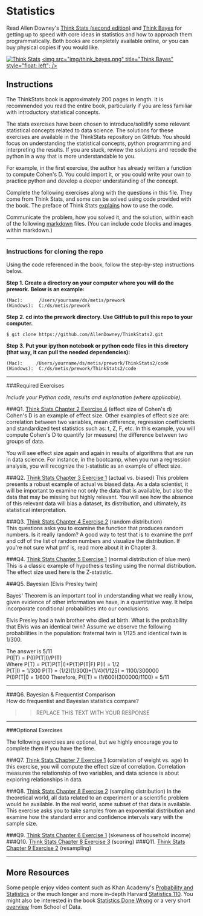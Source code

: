 # Statistics

Read Allen Downey's [Think Stats (second edition)](http://greenteapress.com/thinkstats2/) and [Think Bayes](http://greenteapress.com/thinkbayes/) for getting up to speed with core ideas in statistics and how to approach them programmatically. Both books are completely available online, or you can buy physical copies if you would like.

[<img src="img/think_stats.jpg" title="Think Stats"/>](http://greenteapress.com/thinkstats2/)
[<img src="img/think_bayes.png" title="Think Bayes" style="float: left"; />](http://greenteapress.com/thinkbayes/)  

## Instructions

The ThinkStats book is approximately 200 pages in length.  It is recommended you read the entire book, particularly if you are less familiar with introductory statistical concepts.

The stats exercises have been chosen to introduce/solidify some relevant statistical concepts related to data science.  The solutions for these exercises are available in the ThinkStats repository on GitHub.  You should focus on understanding the statistical concepts, python programming and interpreting the results.  If you are stuck, review the solutions and recode the python in a way that is more understandable to you. 

For example, in the first exercise, the author has already written a function to compute Cohen's D.  You could import it, or you could write your own to practice python and develop a deeper understanding of the concept. 

Complete the following exercises along with the questions in this file. They come from Think Stats, and some can be solved using code provided with the book. The preface of Think Stats [explains](http://greenteapress.com/thinkstats2/html/thinkstats2001.html#toc2) how to use the code.  

Communicate the problem, how you solved it, and the solution, within each of the following [markdown](https://guides.github.com/features/mastering-markdown/) files. (You can include code blocks and images within markdown.)

---

### Instructions for cloning the repo 
Using the code referenced in the book, follow the step-by-step instructions below.  

**Step 1. Create a directory on your computer where you will do the prework.  Below is an example:**

```
(Mac):      /Users/yourname/ds/metis/prework  
(Windows):  C:/ds/metis/prework
```

**Step 2. cd into the prework directory.  Use GitHub to pull this repo to your computer.**

```
$ git clone https://github.com/AllenDowney/ThinkStats2.git
```

**Step 3.  Put your ipython notebook or python code files in this directory (that way, it can pull the needed dependencies):**

```
(Mac):     /Users/yourname/ds/metis/prework/ThinkStats2/code  
(Windows):  C:/ds/metis/prework/ThinkStats2/code
```

---

###Required Exercises

*Include your Python code, results and explanation (where applicable).*

###Q1. [Think Stats Chapter 2 Exercise 4](statistics/2-4-cohens_d.md) (effect size of Cohen's d)  
Cohen's D is an example of effect size.  Other examples of effect size are:  correlation between two variables, mean difference, regression coefficients and standardized test statistics such as: t, Z, F, etc. In this example, you will compute Cohen's D to quantify (or measure) the difference between two groups of data.   

You will see effect size again and again in results of algorithms that are run in data science.  For instance, in the bootcamp, when you run a regression analysis, you will recognize the t-statistic as an example of effect size.

###Q2. [Think Stats Chapter 3 Exercise 1](statistics/3-1-actual_biased.md) (actual vs. biased)
This problem presents a robust example of actual vs biased data.  As a data scientist, it will be important to examine not only the data that is available, but also the data that may be missing but highly relevant.  You will see how the absence of this relevant data will bias a dataset, its distribution, and ultimately, its statistical interpretation.

###Q3. [Think Stats Chapter 4 Exercise 2](statistics/4-2-random_dist.md) (random distribution)  
This questions asks you to examine the function that produces random numbers.  Is it really random?  A good way to test that is to examine the pmf and cdf of the list of random numbers and visualize the distribution.  If you're not sure what pmf is, read more about it in Chapter 3.  

###Q4. [Think Stats Chapter 5 Exercise 1](statistics/5-1-blue_men.md) (normal distribution of blue men)
This is a classic example of hypothesis testing using the normal distribution.  The effect size used here is the Z-statistic. 



###Q5. Bayesian (Elvis Presley twin) 

Bayes' Theorem is an important tool in understanding what we really know, given evidence of other information we have, in a quantitative way.  It helps incorporate conditional probabilities into our conclusions.

Elvis Presley had a twin brother who died at birth.  What is the probability that Elvis was an identical twin? Assume we observe the following probabilities in the population: fraternal twin is 1/125 and identical twin is 1/300.  

>> 
The answer is 5/11  
P(I|T) = P(I)P(T|I)/P(T)  
Where P(T) = P(T)P(T|I)+P(T)P(T|F) 
P(I) = 1/2  
P(T|I) = 1/300
P(T) = (1/2)(1/300)+(1/4)(1/125) = 1100/300000  
P(I)P(T|I) = 1/600
Therefore, P(I|T) = (1/600)(300000/1100) = 5/11  

---

###Q6. Bayesian &amp; Frequentist Comparison  
How do frequentist and Bayesian statistics compare?

>> REPLACE THIS TEXT WITH YOUR RESPONSE

---

###Optional Exercises

The following exercises are optional, but we highly encourage you to complete them if you have the time.

###Q7. [Think Stats Chapter 7 Exercise 1](statistics/7-1-weight_vs_age.md) (correlation of weight vs. age)
In this exercise, you will compute the effect size of correlation.  Correlation measures the relationship of two variables, and data science is about exploring relationships in data.    

###Q8. [Think Stats Chapter 8 Exercise 2](statistics/8-2-sampling_dist.md) (sampling distribution)
In the theoretical world, all data related to an experiment or a scientific problem would be available.  In the real world, some subset of that data is available.  This exercise asks you to take samples from an exponential distribution and examine how the standard error and confidence intervals vary with the sample size.

###Q9. [Think Stats Chapter 6 Exercise 1](statistics/6-1-household_income.md) (skewness of household income)
###Q10. [Think Stats Chapter 8 Exercise 3](statistics/8-3-scoring.md) (scoring)
###Q11. [Think Stats Chapter 9 Exercise 2](statistics/9-2-resampling.md) (resampling)

---

## More Resources

Some people enjoy video content such as Khan Academy's [Probability and Statistics](https://www.khanacademy.org/math/probability) or the much longer and more in-depth Harvard [Statistics 110](https://www.youtube.com/playlist?list=PL2SOU6wwxB0uwwH80KTQ6ht66KWxbzTIo). You might also be interested in the book [Statistics Done Wrong](http://www.statisticsdonewrong.com/) or a very short [overview](http://schoolofdata.org/handbook/courses/the-math-you-need-to-start/) from School of Data.








